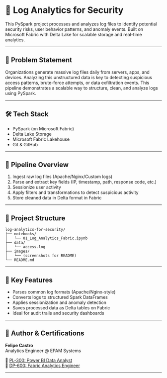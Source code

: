 # 🔐 Log Analytics for Security

This PySpark project processes and analyzes log files to identify potential security risks, user behavior patterns, and anomaly events. Built on Microsoft Fabric with Delta Lake for scalable storage and real-time analytics.

---

## 📌 Problem Statement

Organizations generate massive log files daily from servers, apps, and devices. Analyzing this unstructured data is key to detecting suspicious access patterns, brute-force attempts, or data exfiltration events. This pipeline demonstrates a scalable way to structure, clean, and analyze logs using PySpark.

---

## 🛠️ Tech Stack

- PySpark (on Microsoft Fabric)
- Delta Lake Storage
- Microsoft Fabric Lakehouse
- Git & GitHub

---

## 🔁 Pipeline Overview

1. Ingest raw log files (Apache/Nginx/Custom logs)
2. Parse and extract key fields (IP, timestamp, path, response code, etc.)
3. Sessionize user activity
4. Apply filters and transformations to detect suspicious activity
5. Store cleaned data in Delta format in Fabric

---

## 🧱 Project Structure

```
log-analytics-for-security/
├── notebooks/
│   └── 01_Log_Analytics_Fabric.ipynb
├── data/
│   └── access.log
├── images/
│   └── (screenshots for README)
└── README.md
```

---

## 🚀 Key Features

- Parses common log formats (Apache/Nginx-style)
- Converts logs to structured Spark DataFrames
- Applies sessionization and anomaly detection
- Saves processed data as Delta tables on Fabric
- Ideal for audit trails and security dashboards

---

## 🏅 Author & Certifications

**Felipe Castro**  
Analytics Engineer @ EPAM Systems  

📜 [PL-300: Power BI Data Analyst](https://learn.microsoft.com/api/credentials/share/en-us/FelipeCastro-8026/F853AABE365874B3?sharingId=13D660F56C1DFFA3)  
📜 [DP-600: Fabric Analytics Engineer](https://learn.microsoft.com/api/credentials/share/en-us/FelipeCastro-8026/6C5A2F5A8A5864FC?sharingId=13D660F56C1DFFA3)

---
